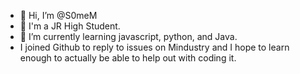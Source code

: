 - 👋 Hi, I’m @S0meM
- 🏫 I'm a JR High Student.
- 🌱 I’m currently learning javascript, python, and Java.
- I joined Github to reply to issues on Mindustry and I hope to learn enough to actually be able to help out with coding it.

<!---
S0meM/S0meM is a ✨ special ✨ repository because its `README.md` (this file) appears on your GitHub profile.
You can click the Preview link to take a look at your changes.
--->
